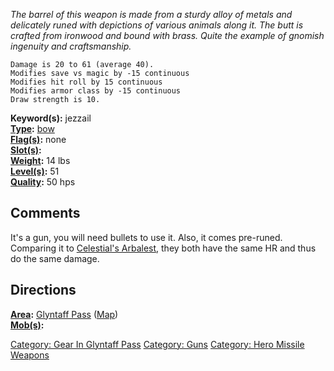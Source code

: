 *The barrel of this weapon is made from a sturdy alloy of metals and
delicately runed with depictions of various animals along it. The butt
is crafted from ironwood and bound with brass. Quite the example of
gnomish ingenuity and craftsmanship.*

`Damage is 20 to 61 (average 40).`  
`Modifies save vs magic by -15 continuous`  
`Modifies hit roll by 15 continuous`  
`Modifies armor class by -15 continuous`  
`Draw strength is 10.`

**Keyword(s):** jezzail  
**[Type](:Category:_Object_Types "wikilink"):**
[bow](:Category:_Bows "wikilink")  
**[Flag(s)](:Category:_Object_Flags "wikilink"):** none  
**[Slot(s)](Object_Slots "wikilink"):** <wielded>  
**[Weight](Object_Weight "wikilink"):** 14 lbs  
**[Level(s)](Object_Level "wikilink"):** 51  
**[Quality](Object_Quality "wikilink"):** 50 hps  

## Comments

It's a gun, you will need bullets to use it. Also, it comes pre-runed.
Comparing it to [Celestial's Arbalest](Celestial's_Arbalest "wikilink"),
they both have the same HR and thus do the same damage.

## Directions

**[Area](:Category:_Areas "wikilink"):** [ Glyntaff
Pass](:Category:_Glyntaff_Pass "wikilink")
([Map](Glyntaff_Pass_Map "wikilink"))  
**[Mob(s)](:Category:_Mobs "wikilink"):**  

[Category: Gear In Glyntaff
Pass](Category:_Gear_In_Glyntaff_Pass "wikilink") [Category:
Guns](Category:_Guns "wikilink") [Category: Hero Missile
Weapons](Category:_Hero_Missile_Weapons "wikilink")
